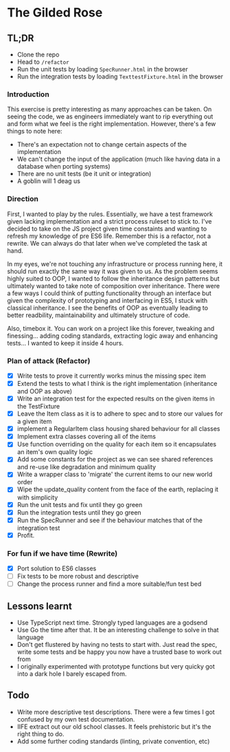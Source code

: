 # The Gilded Rose

## TL;DR

- Clone the repo
- Head to `/refactor`
- Run the unit tests by loading `SpecRunner.html` in the browser
- Run the integration tests by loading `TexttestFixture.html` in the browser

### Introduction

This exercise is pretty interesting as many approaches can be taken. On seeing the code, we as engineers immediately want to rip everything out and form what we feel is the right implementation. However, there's a few things to note here:

- There's an expectation not to change certain aspects of the implementation
- We can't change the input of the application (much like having data in a database when porting systems)
- There are no unit tests (be it unit or integration)
- A goblin will 1 deag us

### Direction

First, I wanted to play by the rules. Essentially, we have a test framework given lacking implementation and a strict process ruleset to stick to. I've decided to take on the JS project given time constaints and wanting to refresh my knowledge of pre ES6 life. Remember this is a refactor, not a rewrite. We can always do that later when we've completed the task at hand. 

In my eyes, we're not touching any infrastructure or process running here, it should run exactly the same way it was given to us. As the problem seems highly suited to OOP, I wanted to follow the inheritance design patterns but ultimately wanted to take note of composition over inheritance. There were a few ways I could think of putting functionality through an interface but given the complexity of prototyping and interfacing in ES5, I stuck with classical inheritance. I see the benefits of OOP as eventually leading to better readbility, maintainability and ultimately structure of code.

Also, timebox it. You can work on a project like this forever, tweaking and finessing... adding coding standards, extracting logic away and enhancing tests... I wanted to keep it inside 4 hours.

### Plan of attack (Refactor)

- [x] Write tests to prove it currently works minus the missing spec item
- [x] Extend the tests to what I think is the right implementation (inheritance and OOP as above)
- [x] Write an integration test for the expected results on the given items in the TestFixture
- [x] Leave the Item class as it is to adhere to spec and to store our values for a given item 
- [x] implement a RegularItem class housing shared behaviour for all classes
- [x] Implement extra classes covering all of the items
- [x] Use function overriding on the quality for each item so it encapsulates an item's own quality logic
- [x] Add some constants for the project as we can see shared references and re-use like degradation and minimum quality
- [x] Write a wrapper class to 'migrate' the current items to our new world order
- [x] Wipe the update_quality content from the face of the earth, replacing it with simplicity
- [x] Run the unit tests and fix until they go green
- [x] Run the integration tests until they go green
- [x] Run the SpecRunner and see if the behaviour matches that of the integration test
- [x] Profit.

### For fun if we have time (Rewrite)

- [x] Port solution to ES6 classes 
- [ ] Fix tests to be more robust and descriptive
- [ ] Change the process runner and find a more suitable/fun test bed

## Lessons learnt

- Use TypeScript next time. Strongly typed languages are a godsend
- Use Go the time after that. It be an interesting challenge to solve in that language
- Don't get flustered by having no tests to start with. Just read the spec, write some tests and be happy you now have a trusted base to work out from
- I originally experimented with prototype functions but very quicky got into a dark hole I barely escaped from.

## Todo

- Write more descriptive test descriptions. There were a few times I got confused by my own test documentation.
- IIFE extract out our old school classes. It feels prehistoric but it's the right thing to do.
- Add some further coding standards (linting, private convention, etc)

